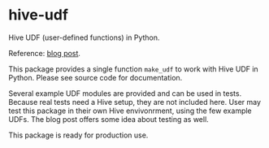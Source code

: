 # hive-udf

Hive UDF (user-defined functions) in Python.

Reference: [blog post](https://zpz.github.io/blog/hive-udf/).

This package provides a single function `make_udf` to work with Hive UDF
in Python. Please see source code for documentation.

Several example UDF modules are provided and can be used in tests.
Because real tests need a Hive setup, they are not included here.
User may test this package in their own Hive envivonrment, using
the few example UDFs.
The blog post offers some idea about testing as well.

This package is ready for production use.